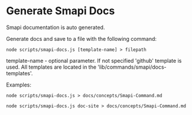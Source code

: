 # Generate Smapi Docs

Smapi documentation is auto generated.

Generate docs and save to a file with the following command:

```
node scripts/smapi-docs.js [template-name] > filepath
```
template-name - optional parameter. If not specified 'github' template is used.
All templates are located in  the 'lib/commands/smapi/docs-templates'. 

Examples:

```
node scripts/smapi-docs.js > docs/concepts/Smapi-Command.md
```

```
node scripts/smapi-docs.js doc-site > docs/concepts/Smapi-Command.md
```